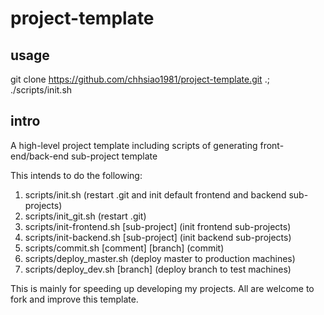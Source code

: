 project-template
================

usage
-----
git clone https://github.com/chhsiao1981/project-template.git .; ./scripts/init.sh

intro
-----
A high-level project template including scripts of generating front-end/back-end sub-project template

This intends to do the following:

1. scripts/init.sh (restart .git and init default frontend and backend sub-projects)
2. scripts/init_git.sh (restart .git)
3. scripts/init-frontend.sh [sub-project] (init frontend sub-projects)
4. scripts/init-backend.sh [sub-project] (init backend sub-projects)
5. scripts/commit.sh [comment] [branch] (commit)
6. scripts/deploy_master.sh (deploy master to production machines)
7. scripts/deploy_dev.sh [branch] (deploy branch to test machines)

This is mainly for speeding up developing my projects.
All are welcome to fork and improve this template.
